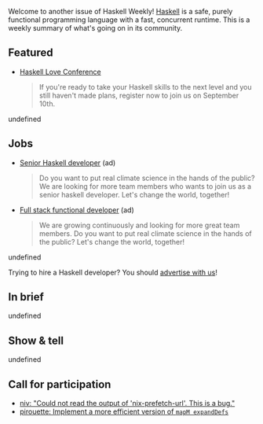 Welcome to another issue of Haskell Weekly!
[Haskell](https://www.haskell.org) is a safe, purely functional programming language with a fast, concurrent runtime.
This is a weekly summary of what's going on in its community.

## Featured

<!-- 2021-08-26 through 2021-09-09 -->
-   [Haskell Love Conference](https://haskell.love)
    > If you're ready to take your Haskell skills to the next level and you still haven't made plans, register now to join us on September 10th.

undefined

## Jobs

<!-- 2021-08-19 through 2021-10-07 -->
-   [Senior Haskell developer](https://careers.carboncloud.com/jobs/1293869-senior-haskell-developer) (ad)
    > Do you want to put real climate science in the hands of the public? We are looking for more team members who wants to join us as a senior haskell developer. Let's change the world, together!

<!-- 2021-08-19 through 2021-10-07 -->
-   [Full stack functional developer](https://careers.carboncloud.com/jobs/935115-on-site-developer-functional-programming) (ad)
    > We are growing continuously and looking for more great team members. Do you want to put real climate science in the hands of the public? Let's change the world, together!

undefined

Trying to hire a Haskell developer?
You should [advertise with us](https://haskellweekly.news/advertising.html)!

## In brief

undefined

## Show & tell

undefined

## Call for participation

-   [niv: "Could not read the output of 'nix-prefetch-url'. This is a bug."](https://github.com/nmattia/niv/issues/330)
-   [pirouette: Implement a more efficient version of `mapM expandDefs`](https://github.com/tweag/pirouette/issues/31)

